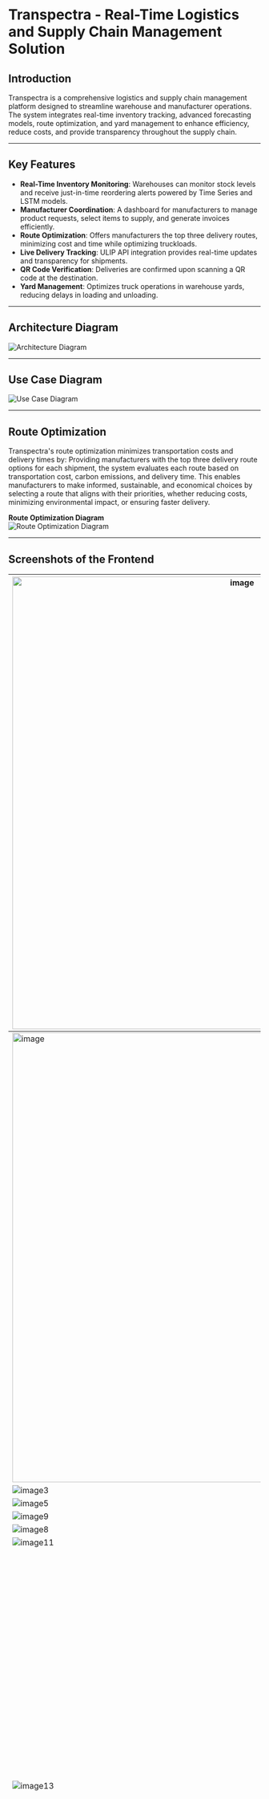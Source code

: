 # Transpectra - Real-Time Logistics and Supply Chain Management Solution

## Introduction  
Transpectra is a comprehensive logistics and supply chain management platform designed to streamline warehouse and manufacturer operations. The system integrates real-time inventory tracking, advanced forecasting models, route optimization, and yard management to enhance efficiency, reduce costs, and provide transparency throughout the supply chain.

---

## Key Features  
- **Real-Time Inventory Monitoring**: Warehouses can monitor stock levels and receive just-in-time reordering alerts powered by Time Series and LSTM models.  
- **Manufacturer Coordination**: A dashboard for manufacturers to manage product requests, select items to supply, and generate invoices efficiently.  
- **Route Optimization**: Offers manufacturers the top three delivery routes, minimizing cost and time while optimizing truckloads.  
- **Live Delivery Tracking**: ULIP API integration provides real-time updates and transparency for shipments.  
- **QR Code Verification**: Deliveries are confirmed upon scanning a QR code at the destination.  
- **Yard Management**: Optimizes truck operations in warehouse yards, reducing delays in loading and unloading.  

---

## Architecture Diagram  
![Architecture Diagram](https://github.com/user-attachments/assets/f92cfb39-bc80-48d6-9e72-2819f4359bc1)

---

## Use Case Diagram  
![Use Case Diagram](https://github.com/user-attachments/assets/4c2f81d7-cfa6-4768-adb8-4e8126befbdf)

---

## Route Optimization  

Transpectra's route optimization minimizes transportation costs and delivery times by:  Providing manufacturers with the top three delivery route options for each shipment, the system evaluates each route based on transportation cost, carbon emissions, and delivery time. This enables manufacturers to make informed, sustainable, and economical choices by selecting a route that aligns with their priorities, whether reducing costs, minimizing environmental impact, or ensuring faster delivery. 

**Route Optimization Diagram**  
![Route Optimization Diagram](https://github.com/user-attachments/assets/099a1ec8-a007-47df-b3ac-b029af0c48ef)

---

## Screenshots of the Frontend  
| <img width="902" alt="image" src="https://github.com/user-attachments/assets/3acd7ca2-8c73-4418-b5d5-843b9f375349"> | <img width="892" alt="image" src="https://github.com/user-attachments/assets/28db47e8-32e4-46e8-b660-03033fccdc06">|
|------------------------------------------------------------|------------------------------------------------------------|
|<img width="896" alt="image" src="https://github.com/user-attachments/assets/9970906d-249a-4e04-b8d4-4370e6ac92ee">| ![image4](https://github.com/user-attachments/assets/014fbd4b-7767-4c09-9f2b-92fa7c1ff248)|
| ![image3](https://github.com/user-attachments/assets/485fdb20-0791-441c-aea2-ada86b23657c)| ![image4](https://github.com/user-attachments/assets/699ceeec-e81b-4f91-8ba3-2c72aed327f3)|
| ![image5](https://github.com/user-attachments/assets/9829893a-fd07-467e-80d7-fae8e6a052ee)|![image6](https://github.com/user-attachments/assets/10fe2646-bd82-4347-9d56-a1a2c9ca9747)|
| ![image9](https://github.com/user-attachments/assets/d2e06893-8c0b-4fa8-84bd-4f3ef82d7954)| ![image7](https://github.com/user-attachments/assets/3397475b-e737-4195-bd7c-4c1dab05c5b0)|
| ![image8](https://github.com/user-attachments/assets/6c782ff1-cd93-45ec-84ce-28ec200007cc)|![image10](https://github.com/user-attachments/assets/233198da-0eab-4598-a1a2-f547c875fcfb)|
| ![image11](https://github.com/user-attachments/assets/7d68c53a-10a8-4ee0-9bd5-39f196b9046d)| ![image12](https://github.com/user-attachments/assets/daee9a96-e140-49f5-9dc5-812c9832d2ee)|
| ![image13](https://github.com/user-attachments/assets/155f1753-c1de-46ce-bb88-40c5406144b6)|<img width="937" alt="image" src="https://github.com/user-attachments/assets/f6416c93-7b74-427a-9fde-2f4666eb0aaa">|


## Screenshots of the Mobile Frontend

| ![Image1](https://github.com/user-attachments/assets/91e65493-a361-4be3-8de0-e3bc8c4eb519) | ![Image2](https://github.com/user-attachments/assets/0a03fe43-1e66-4130-9d1b-913903aaf28d) | ![Image3](https://github.com/user-attachments/assets/96a0be71-e780-4ee1-a745-c9f0ff44034c) | ![Image4](https://github.com/user-attachments/assets/3421287f-9953-4c15-914b-fffc6e75b75d) | ![Image5](https://github.com/user-attachments/assets/561b7598-3cf0-4808-bfe6-ec360e56539e) |
|------------------------------------------------------------|------------------------------------------------------------|------------------------------------------------------------|------------------------------------------------------------|------------------------------------------------------------|
| ![Image6](https://github.com/user-attachments/assets/2a1362b7-fe96-4d91-814a-299fa120c67c) | ![Image7](https://github.com/user-attachments/assets/1e485235-0d27-4842-8847-3f8721698c4d) | ![Image8](https://github.com/user-attachments/assets/b8a98205-1f29-4ff4-a9df-37e8abe19bd1) | ![Image9](https://github.com/user-attachments/assets/4093ba7c-f675-49c8-9bc6-2a162ce25516) | ![Image10](https://github.com/user-attachments/assets/523dc5d1-4d8b-4cc5-afc8-482ddf125db0) |
| ![Image11](https://github.com/user-attachments/assets/68ce799a-4f46-4395-a618-be9dbd5d80ff) | ![Image12](https://github.com/user-attachments/assets/09ff8509-d27a-41b5-90fc-b0b1285c1d2b) |                                                          |                                                          |                                                          |



---

## Tech Stack  
- **Frontend**: React.js, Tailwind CSS  
- **Backend**: Node.js, Express.js  
- **Database**: MongoDB  
- **Machine Learning**: Python, TensorFlow  
- **Cloud Storage**: Cloudinary  
- **API Integration**: ULIP APIs, REST APIs  
- **Deployment**: Vercel, Render  
- **Authentication**: JWT  
- **Visualization**: Chart.js
- **AI Models**: Facebook-Prophet, Gemini-1.5-pro, LSTM
- **ULIP APIs Required**: Vahan API, Saarthi API, DGFT API, IIMB API, NICDC API, E-way Bill API, Digilocker API

---

## Deployed Link  
Access the live platform [here](https://transpectra.vercel.app/).  

---

## How to Set Up the Project  

1. **Clone the Repository**  
   ```bash
   git clone https://github.com/username/transpectra.git
   cd transpectra
   ```

2. **Install the dependencies**  
   ```bash
   npm install
   cd server && npm install
   cd ../webclient && npm install
   ```
 3.**Set Up Environment Variables**

 4.**Start the Application**
   ```bash
   cd server
    npm run dev
    cd ../webclient 
    npm start
   ```
    
## Future Development
- **Retailer Integration**: Expanding the system to automate operations between warehouses and retailers, completing the full supply chain cycle.
- **Yard Management System Integration**: Integrating Yard management system to fully automate the system.
